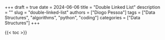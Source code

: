 +++
draft = true
date = 2024-06-06
title = "Double Linked List"
description = ""
slug = "double-linked-list"
authors = ["Diogo Pessoa"]
tags = ["Data Structures", "algorithms", "python", "coding"]
categories = ["Data Structures"]
+++

{{< toc >}}
